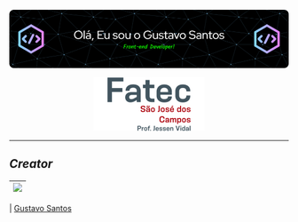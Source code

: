 
<p align="center"><img src="https://github.com/gustavols/gustavols/blob/main/github-header-image.png" width="900px;"/></p>
<p align="center"><img src="https://github.com/drisabelles/bertoti/blob/main/IHC/images/fatec-logo.png" width="200px;"/></p>




<hr>

## *Creator*

| [<img src="https://avatars.githubusercontent.com/u/55259166?v=4" width="75px;"/>](https://github.com/gustavols) |
| :------------------------------------------------------------------------------------------------------------------------: |

| [Gustavo Santos](https://github.com/gustavols)








